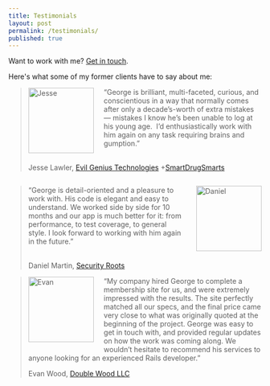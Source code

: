 ```yaml
---
title: Testimonials
layout: post
permalink: /testimonials/
published: true
---
```


Want to work with me? [Get in touch](mailto:{{site.email}}).

Here's what some of my former clients have to say about me:

<blockquote>
  <img src="{{ site.url }}/images/jesse.jpg" alt="Jesse" style='float:left; margin: 0 20px 20px 0;' height="130px" width="130px">

  <p>“George is brilliant, multi-faceted, curious, and conscientious in a way that normally comes after only a decade’s-worth of extra mistakes — mistakes I know he’s been unable to log at his young age.  I’d enthusiastically work with him again on any task requiring brains and gumption.”</p>

  <p style="clear:both;">
    Jesse Lawler, <a href="https://itviec.com/companies/evil-genius-technologies-llc">Evil Genius Technologies</a> +<a href="http://smartdrugsmarts.com">SmartDrugSmarts</a>
  </p>
</blockquote>

<div style="clear:both;"></div>

<blockquote>
  <img src="{{ site.url }}/images/daniel.png" alt="Daniel" style='float:right; margin: 0 0 20px 20px;' height="130px" width="130px">

  <p>“George is detail-oriented and a pleasure to work with. His code is elegant and easy to understand. We worked side by side for 10 months and our app is much better for it: from performance, to test coverage, to general style. I look forward to working with him again in the future.”</p>

  <p style="clear:both;">
    Daniel Martin, <a href="https://dradisframework.com/index.html">Security Roots</a>
  </p>
</blockquote>

<blockquote>
  <img src="{{ site.url }}/images/evan.png" alt="Evan" style='float:left; margin: 0 20px 20px 0;' height="130px" width="130px">

  <p>
    “My company hired George to complete a membership site for us, and were extremely impressed with the results. The site perfectly matched all our specs, and the final price came very close to what was originally quoted at the beginning of the project. George was easy to get in touch with, and provided regular updates on how the work was coming along. We wouldn’t hesitate to recommend his services to anyone looking for an experienced Rails developer.”
  </p>

  <p style="clear:both;">
    Evan Wood, <a href="https://doublewoodsupplements.com/">Double Wood LLC</a>
  </p>
<blockquote>
